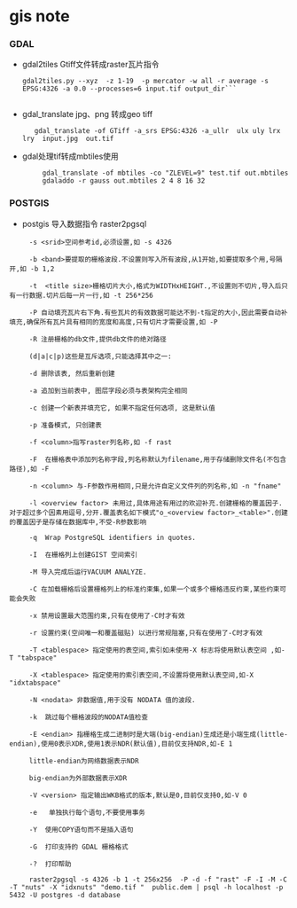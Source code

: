 # gis note

### GDAL
   - gdal2tiles Gtiff文件转成raster瓦片指令 <br />
      ```shell
      gdal2tiles.py --xyz  -z 1-19  -p mercator -w all -r average -s EPSG:4326 -a 0.0 --processes=6 input.tif output_dir```


   - gdal_translate jpg、png 转成geo tiff <br /> 
      ```shell
         gdal_translate -of GTiff -a_srs EPSG:4326 -a_ullr  ulx uly lrx lry  input.jpg  out.tif
 
      ```
   - gdal处理tif转成mbtiles使用
     ```shell
          gdal_translate -of mbtiles -co "ZLEVEL=9" test.tif out.mbtiles
          gdaladdo -r gauss out.mbtiles 2 4 8 16 32
     ```
     
### POSTGIS
- postgis 导入数据指令 raster2pgsql
  

```
     -s <srid>空间参考id,必须设置,如 -s 4326
               
     -b <band>要提取的栅格波段.不设置则写入所有波段,从1开始,如要提取多个用,号隔开,如 -b 1,2
               
     -t  <title size>栅格切片大小,格式为WIDTHxHEIGHT.,不设置则不切片,导入后只有一行数据.切片后每一片一行,如 -t 256*256
               
     -P 自动填充瓦片右下角.有些瓦片的有效数据可能达不到-t指定的大小,因此需要自动补填充,确保所有瓦片具有相同的宽度和高度,只有切片才需要设置,如 -P
               
     -R 注册栅格的db文件,提供db文件的绝对路径
               
     (d|a|c|p)这些是互斥选项,只能选择其中之一:
               
     -d 删除该表, 然后重新创建
               
     -a 追加到当前表中, 图层字段必须与表架构完全相同
               
     -c 创建一个新表并填充它, 如果不指定任何选项, 这是默认值
               
     -p 准备模式, 只创建表
               
     -f <column>指写raster列名称,如 -f rast
               
     -F  在栅格表中添加列名称字段,列名称默认为filename,用于存储删除文件名(不包含路径),如 -F
               
     -n <column> 与-F参数作用相同,只是允许自定义文件列的列名称,如 -n "fname"
               
     -l <overview factor> 未用过,具体用途有用过的欢迎补充.创建栅格的覆盖因子.对于超过多个因素用逗号,分开.覆盖表名如下模式"o_<overview factor>_<table>".创建的覆盖因子是存储在数据库中,不受-R参数影响
               
     -q  Wrap PostgreSQL identifiers in quotes.
               
     -I  在栅格列上创建GIST 空间索引
               
     -M 导入完成后运行VACUUM ANALYZE.
               
     -C 在加载栅格后设置栅格列上的标准约束集,如果一个或多个栅格违反约束,某些约束可能会失败
               
     -x 禁用设置最大范围约束,只有在使用了-C时才有效
               
     -r 设置约束(空间唯一和覆盖磁贴) 以进行常规阻塞,只有在使用了-C时才有效
               
     -T <tablespace> 指定使用的表空间,索引如未使用-X 标志将使用默认表空间 ,如-T "tabspace"
               
     -X <tablespace> 指定使用的索引表空间,不设置将使用默认表空间,如-X "idxtabspace"
               
     -N <nodata> 非数据值,用于没有 NODATA 值的波段.
               
     -k  跳过每个栅格波段的NODATA值检查
               
     -E <endian> 指栅格生成二进制时是大端(big-endian)生成还是小端生成(little-endian),使用0表示XDR,使用1表示NDR(默认值),目前仅支持NDR,如-E 1
               
     little-endian为网络数据表示NDR
               
     big-endian为外部数据表示XDR
               
     -V <version> 指定输出WKB格式的版本,默认是0,目前仅支持0,如-V 0
               
     -e   单独执行每个语句,不要使用事务
               
     -Y  使用COPY语句而不是插入语句
               
     -G  打印支持的 GDAL 栅格格式
               
     -?  打印帮助
     
     raster2pgsql -s 4326 -b 1 -t 256x256  -P -d -f "rast" -F -I -M -C -T "nuts" -X "idxnuts" "demo.tif "  public.dem | psql -h localhost -p 5432 -U postgres -d database

```